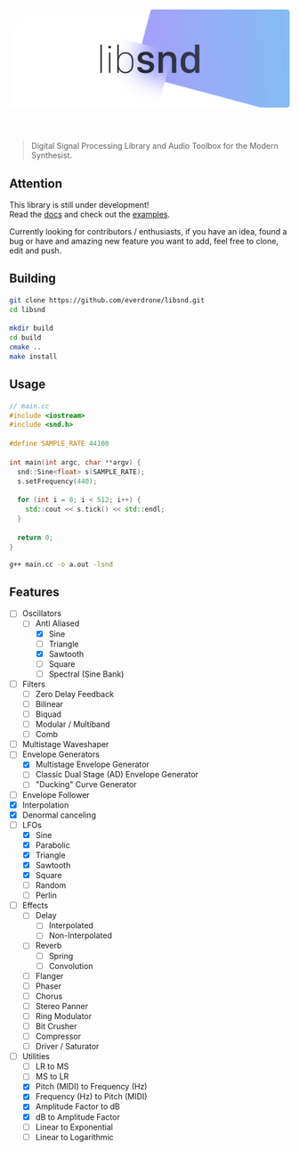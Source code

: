 <h1 align="center">
<img src="assets/libsnd.png" />
<br/><br/>
</h1>

> Digital Signal Processing Library and Audio Toolbox for the Modern Synthesist.

## Attention

This library is still under development!  
Read the [docs](/docs) and check out the [examples](/examples).

Currently looking for contributors / enthusiasts, if you have an idea, found a bug or have and amazing new feature you want to add, feel free to clone, edit and push.

## Building

```bash
git clone https://github.com/everdrone/libsnd.git
cd libsnd

mkdir build
cd build
cmake ..
make install
```

## Usage

```cpp
// main.cc
#include <iostream>
#include <snd.h>

#define SAMPLE_RATE 44100

int main(int argc, char **argv) {
  snd::Sine<float> s(SAMPLE_RATE);
  s.setFrequency(440);

  for (int i = 0; i < 512; i++) {
    std::cout << s.tick() << std::endl;
  }

  return 0;
}
```

```bash
g++ main.cc -o a.out -lsnd
```

## Features

* [ ] Oscillators
  * [ ] Anti Aliased
    * [x] Sine
    * [ ] Triangle
    * [x] Sawtooth
    * [ ] Square
    * [ ] Spectral (Sine Bank)
* [ ] Filters
  * [ ] Zero Delay Feedback
  * [ ] Bilinear
  * [ ] Biquad
  * [ ] Modular / Multiband
  * [ ] Comb
* [ ] Multistage Waveshaper
* [ ] Envelope Generators
  * [x] Multistage Envelope Generator
  * [ ] Classic Dual Stage (AD) Envelope Generator
  * [ ] "Ducking" Curve Generator
* [ ] Envelope Follower
* [x] Interpolation
* [x] Denormal canceling
* [ ] LFOs
  * [x] Sine
  * [x] Parabolic
  * [x] Triangle
  * [x] Sawtooth
  * [x] Square
  * [ ] Random
  * [ ] Perlin
* [ ] Effects
  * [ ] Delay
    * [ ] Interpolated
    * [ ] Non-Interpolated
  * [ ] Reverb
    * [ ] Spring
    * [ ] Convolution
  * [ ] Flanger
  * [ ] Phaser
  * [ ] Chorus
  * [ ] Stereo Panner
  * [ ] Ring Modulator
  * [ ] Bit Crusher
  * [ ] Compressor
  * [ ] Driver / Saturator
* [ ] Utilities
  * [ ] LR to MS
  * [ ] MS to LR
  * [x] Pitch (MIDI) to Frequency (Hz)
  * [x] Frequency (Hz) to Pitch (MIDI)
  * [x] Amplitude Factor to dB
  * [x] dB to Amplitude Factor
  * [ ] Linear to Exponential
  * [ ] Linear to Logarithmic
